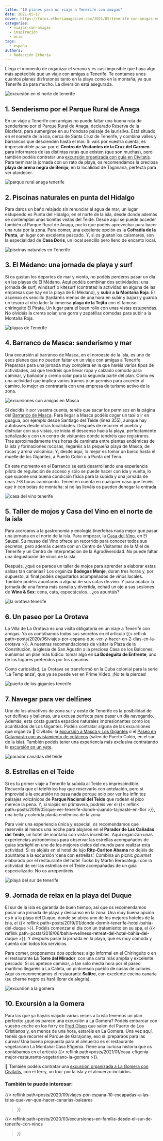 ```yaml
---
title: "10 planes para un viaje a Tenerife con amigas"
date: 2021-05-17
cover: https://fotos.etheriamagazine.com/2021/05/tenerife-con-amigas-medano.jpg
categories: 
  - viajar-con-amigas
  - inspiración
  - ocio
tags: 
  - españa
authors: 
  - Redacción Etheria
---
```


Llega el momento de organizar el verano y es casi imposible que haya algo más apetecible que un viaje con amigas a Tenerife. Te contamos unos cuantos planes disfrutones tanto en la playa como en la montaña, ya que Tenerife da para mucho. La diversión está asegurada.

![excursión en el norte de tenerife](https://fotos.etheriamagazine.com/2021/05/Tenerife-con-amigas-anaga.jpg "Parque Rural de Anaga.")

## 1\. Senderismo por el Parque Rural de Anaga

En un viaje a Tenerife con amigas no puede faltar una buena ruta de senderismo por el 
[Parque Rural de 
Anaga](https://www.webtenerife.com/que-visitar/otros-espacios-naturales/parque+rural+de+anaga.htm), 
declarado Reserva de la Biosfera, para sumergirse en su frondoso paisaje de laurisilva. 
Está situado en el noreste de la isla, cerca de Santa Cruz de Tenerife, y combina valles 
y barrancos que descienden hasta el mar. Si vais por vuestra cuenta, es imprescindible 
pasar por el **Centro de Visitantes de la Cruz del Carmen** para informaros de las 
distintas rutas que existen (que son muchas), pero también podéis contratar una 
[excursión organizada con guía en 
Civitatis](https://www.civitatis.com/es/tenerife/senderismo-parque-rural-anaga/?aid=10211). 
Para terminar la jornada con un rato de playa, os recomendamos la preciosa **playa de 
arena negra de Benijo**, en la localidad de Taganana, perfecta para ver atardecer. 

![parque rural anaga tenerife](https://fotos.etheriamagazine.com/2021/05/parque-rural-anaga.jpg "Parque Rural de Anaga. © Etheria Mag.")

## 2\. Piscinas naturales en punta del Hidalgo

Para daros un baño relajado sin renunciar al agua de mar, un lugar estupendo es Punta 
del Hidalgo, en el norte de la isla, desde donde además se contemplan unas bonitas 
vistas del Teide. Desde aquí se puede acceder también al Parque Rural de Anaga, por lo 
que podéis aprovechar para hacer una ruta por la zona. Para comer, una excelente opción 
es la **Cofradía de la Punta**, un lugar con excelente pescado. Y, si os gustan los 
calamares, son la especialidad de **Casa Doris**, un local sencillo pero lleno de 
encanto local. 

![piscinas naturales en Tenerife](https://fotos.etheriamagazine.com/2021/05/tenerife-con-amiga-punta-del-hidalgo.jpg "Piscinas naturales en Punta del Hidalgo. © Tobias Ziegler")

## 3\. El Médano: una jornada de playa y surf

Si os gustan los deportes de mar y viento, no podéis perderos pasar un día en las playas 
de El Médano. Aquí podéis combinar dos actividades: una jornada de surf, windsurf o 
kitesurf (contratad la actividad en alguna de las empresas que hay en la playa de El 
Médano), y **subir a la Montaña Roja**. El ascenso es sencillo (tardaréis menos de una 
hora en subir y bajar) y guarda un tesoro al otro lado: la inmensa **playa de la 
Tejita** con el famoso chiringuito El Pirata. Un lugar para el buen rollo con unas 
vistas estupendas. No olvidéis la crema solar, una gorra y zapatillas cómodas para subir 
a la Montaña Roja. 

![playas de Tenerife](https://fotos.etheriamagazine.com/2021/05/tenerife-con-amigas-medano.jpg "Playa de El Medano.")

## 4\. Barranco de Masca: senderismo y mar

Una excursión al barranco de Masca, en el noroeste de la isla, es uno de esos planes que 
no pueden faltar en un viaje con amigas a Tenerife. Preparaos para una jornada muy 
completa en la que haréis varios tipos de actividades, así que tendréis que llevar ropa 
y calzado cómodo para caminar, y bañador y crema solar para la segunda parte del plan. 
Como es una actividad que implica varios tramos y un permiso para acceder al camino, lo 
mejor es contratarla con una empresa de turismo activo de la zona. 

![excursiones con amigas en Masca](https://fotos.etheriamagazine.com/2021/05/tenerife-con-amigas-masca.jpg "Vistas desde Masca. © Julia Laslea")

Si decidís ir por vuestra cuenta, tenéis que sacar los permisos en la página del 
[Barranco de 
Masca](https://www.caminobarrancodemasca.com/es/actividades/reservar/reserva-tu-visita-al-camino-de-masca). 
Para llegar a Masca podéis coger un taxi o ir en guagua, por ejemplo desde Santiago del 
Teide (línea 355), aunque hay autobuses desde otras localidades. Después de recorrer el 
pueblo y disfrutar con sus vistas, se inicia el descenso hacia la playa, perfectamente 
señalizado y con un centro de visitantes donde tendréis que registraros. Tras 
aproximadamente tres horas de caminata entre plantas endémicas de la isla y formaciones 
rocosas, llegaréis a la pequeña playa de Masca, de rocas y arena volcánica. Y, desde 
aquí, lo mejor es tomar un barco hasta el muelle de los Gigantes, a Puerto Colón o a 
Punta del Teno. 

En este momento en el Barranco se está desarrollando una experiencia piloto de 
regulación de acceso y sólo se puede hacer con ida y vuelta, lo que supone una buena 
condición física para la subida y una jornada de unas 7-8 horas caminando. Tened en 
cuenta en cualquier caso que tenéis que ir con botas de montaña: si no las lleváis os 
pueden denegar la entrada. 

![casa del vino tenerife](https://fotos.etheriamagazine.com/2021/05/Casa-del-Vino-tenerife.jpg "Casa del Vino, en Tenerife. © Etheria Mag.")

## 5\. Taller de mojos y Casa del Vino en el norte de la isla

Para acercaros a la gastronomía y enología tinerfeñas nada mejor que pasar una jornada 
en el norte de la isla. Para empezar, la [Casa del 
Vino](https://www.casadelvinotenerife.com/), en El Sauzal. Su museo del Vino ofrece un 
recorrido para conocer todos sus secretos, pero además cuenta con un Centro de 
Visitantes de la Miel de Tenerife y un Centro de Interpretación de la Agrodiversidad. No 
puede faltar una degustación de vinos de la isla. 

Después, ¿qué os parece un taller de mojos para aprender a elaborar estas salsas tan 
canarias? Los organiza **Bodegas Monje**, duran tres horas y, por supuesto, al final 
podéis degustarlos acompañados de vinos locales. También podéis apuntaros a alguna de 
sus catas de vino. Y para acabar la jornada de una forma más canalla y divertida, echad 
un ojo a sus sesiones de **Wine & Sex**: cena, cata, espectáculos… ¿os apuntáis? 

![la orotava tenerife](https://fotos.etheriamagazine.com/2021/05/La-Orotava.jpg "Arquitectura popular en La Orotava (Tenerife). © Etheria Mag.")

## 6\. Un paseo por La Orotava

La Villa de La Orotava es una visita obligatoria en un viaje a Tenerife con amigas. Ya 
os contábamos todos sus secretos en el artículo {{< reflink 
path=posts/2020/06/viajes-por-espana-que-ver-y-hacer-en-2-dias-en-la-orotava >}}. A 
nuestras recomendaciones de visitar la Plaza de la Constitución, la iglesia de San 
Agustín o la preciosa Casa de los Balcones, sumamos un plan más lúdico: tomar algo en 
**La Bodeguita de Enfrente**, uno de los lugares preferidos por los canarios. 

Como curiosidad, La Orotava se transformó en la Cuba colonial para la serie 'La 
Templanza', que ya se puede ver en Prime Video. ¡No te la pierdas! 

![puerto de los gigantes tenerife](https://fotos.etheriamagazine.com/2021/05/puerto-gigantes-tenerife.jpg "Puerto y acantilado de Los Gigantes. © Etheria Mag.")

## 7\. Navegar para ver delfines

Uno de los atractivos de zona sur y oeste de Tenerife es la posibilidad de ver delfines 
y ballenas, una excusa perfecta para pasar un día navegando. Además, esta costa guarda 
espacios naturales impresionantes como los acantilados de Los Gigantes. Podéis contratar 
alguna de las excursiones que organiza 📌 Civitatis: la [excursión a Masca y Los 
Gigantes](https://www.civitatis.com/es/tenerife/excursion-masca-gigantes/?aid=10211) o 
el [Paseo en Catamarán con avistamiento de 
cetáceos](https://www.civitatis.com/es/tenerife/paseo-velero-avistamiento-cetaceos/?aid=10211) 
(salen de Puerto Colón, en el sur de la isla). También podéis tener una experiencia más 
exclusiva contratando la [excursión en un 
yate](https://www.civitatis.com/es/tenerife/paseo-yate-avistamiento-cetaceos/?aid=10211). 

![parador canadas del teide](https://fotos.etheriamagazine.com/2021/05/Piscina-parador-tenerife.jpg "Piscina del Parador Cañadas del Teide. © Etheria Mag.")

## 8\. Estrellas en el Teide

Si es tu primer viaje a Tenerife la subida al Teide es imprescindible. Recuerda que el 
teleférico hay que reservarlo con antelación, pero si improvisáis la excursión no pasa 
nada porque solo por ver los infinitos paisajes volcánicos de **Parque Nacional del 
Teide** que rodean el pico merece la pena. Y, si viajáis en primavera, podréis ver el 
{{< reflink path=posts/2019/05/que-ver-tenerife-donde-cuando-tajinaste-en-flor >}}, una 
bella y colorida planta endémica de la zona. 

Para vivir una experiencia única y especial, os recomendamos que reservéis al menos una 
noche para alojaros en el **Parador de Las Cañadas del Teide**, un hotel de montaña con 
vistas increíbles. Aquí organizan unas experiencias astronómicas para observar las 
estrellas acompañados de guías _starlight_ en uno de los mejores cielos del mundo para 
realizar esta actividad. Si os alojáis en el hotel de lujo **Ritz-Carlton Abama** no 
dejéis de apuntaros a la excursión ‘cena con estrellas’. Combina un picnic _gourmet_ 
elaborado por el restaurante del hotel Txoko by Martín Berasategui con la actividad de 
ver las estrellas en el Teide acompañadas de un guía especializado. No os arrepentiréis. 

![playa del sur de tenerife](https://fotos.etheriamagazine.com/2021/05/tenerife-con-amigas-playa-del-duque.jpg "Playa del Duque, en el sur de Tenerife.")

## 9\. Jornada de relax en la playa del Duque

El sur de la isla es garantía de buen tiempo, así que os recomendamos pasar una jornada 
de playa y descanso en la zona. Una muy buena opción es ir a la playa del Duque, donde 
se ubica uno de los mejores hoteles de la isla, el {{< reflink 
path=posts/2019/01/donde-dormir-tenerife-hotel-bahia-del-duque >}}. Podéis comenzar el 
día con un tratamiento en su spa, el {{< reflink 
path=posts/2018/06/bahia-wellness-retreat-del-hotel-bahia-del-duque >}}. Y después pasar 
la jornada en la playa, que es muy cómoda y cuenta con todos los servicios. 

Para comer, proponemos dos opciones: algo informal en el Chiringuito o en el restaurante 
**La Torre del Mirador**, con una carta más amplia y excelente pescado. Si os apetece 
caminar, a tan solo media hora por el paseo marítimo llegaréis a La Caleta, un 
pintoresco pueblo de casas de colores. Aquí os recomendamos el restaurante **Salitre**, 
con excelente cocina canaria (su cherne negro os hará llorar de alegría). 

![excursion a la gomera](https://fotos.etheriamagazine.com/2021/05/tenerife-con-amigas-la-gomera.jpg "Paisaje de La Gomera. © PB")

## 10\. Excursión a la Gomera

Para las que ya hayáis viajado varias veces a la isla tenemos un plan perfecto: ¿qué os 
parece una excursión a La Gomera? Podéis embarcar con vuestro coche en los ferry de 
[Fred Olsen](https://www.fredolsen.es/es) que salen del Puerto de Los Cristianos y, en 
menos de una hora, estaréis en La Gomera. Una vez aquí, tenéis que recorrer el Parque de 
Garajonay, eso sí ¡preparaos para las curvas! Una buena propuesta para el almuerzo es el 
restaurante vegetariano La Montaña-Casa Efigenia. Tiene una curiosa historia que os 
contábamos en el artículo {{< reflink 
path=posts/2021/01/casa-efigenia-mejor-restaurante-vegetariano-la-gomera >}}. 

📌 También podéis contratar una [excursión organizada a La Gomera con 
Civitatis](https://www.civitatis.com/es/tenerife/excursion-la-gomera/?aid=10211), con el 
ferry, un tour por la isla y el almuerzo incluidos. 

### También te puede interesar:

{{< reflink 
path=posts/2020/09/viajes-por-espana-10-escapadas-a-las-islas-que-ver-que-hacer-canarias-baleares 
>}} 

{{< reflink path=posts/2020/03/excursiones-en-familia-desde-el-sur-de-tenerife-con-ninos 
>}}
